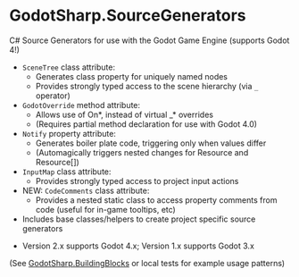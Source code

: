 # GodotSharp.SourceGenerators

C# Source Generators for use with the Godot Game Engine (supports Godot 4!)
* `SceneTree` class attribute:
  * Generates class property for uniquely named nodes
  * Provides strongly typed access to the scene hierarchy (via `_` operator)
* `GodotOverride` method attribute:
  * Allows use of On*, instead of virtual _* overrides
  * (Requires partial method declaration for use with Godot 4.0)
* `Notify` property attribute:
  * Generates boiler plate code, triggering only when values differ
  * (Automagically triggers nested changes for Resource and Resource[])
* `InputMap` class attribute:
  * Provides strongly typed access to project input actions
* NEW: `CodeComments` class attribute:
  * Provides a nested static class to access property comments from code (useful for in-game tooltips, etc)
* Includes base classes/helpers to create project specific source generators

- Version 2.x supports Godot 4.x; Version 1.x supports Godot 3.x

(See [GodotSharp.BuildingBlocks][1] or local tests for example usage patterns)

[1]: https://github.com/Cat-Lips/GodotSharp.BuildingBlocks
